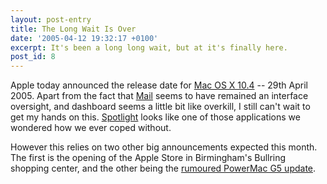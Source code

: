 ```yaml
---
layout: post-entry
title: The Long Wait Is Over
date: '2005-04-12 19:32:17 +0100'
excerpt: It's been a long long wait, but at it's finally here.
post_id: 8
---
```

Apple today announced the release date for [Mac OS X 10.4][1] -- 29th April 2005. Apart from the fact that [Mail][2] seems to have remained an interface oversight, and dashboard seems a little bit like overkill, I still can't wait to get my hands on this. [Spotlight][3] looks like one of those applications we wondered how we ever coped without.

However this relies on two other big announcements expected this month. The first is the opening of the Apple Store in Birmingham's Bullring shopping center, and the other being the [rumoured PowerMac G5 update][4].

[1]: http://www.apple.com/macosx/
[2]: http://www.apple.com/macosx/features/mail/
[3]: http://www.apple.com/macosx/features/spotlight/
[4]: http://www.macrumors.com/pages/2005/04/20050412110726.shtml